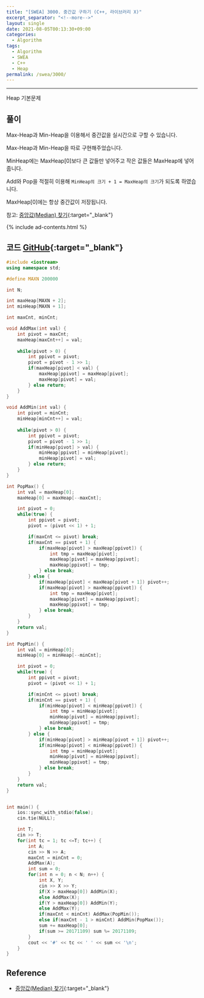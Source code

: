 ```yaml
---
title: "[SWEA] 3000. 중간값 구하기 (C++, 라이브러리 X)"
excerpt_separator: "<!--more-->"
layout: single
date: 2021-08-05T00:13:30+09:00
categories:
  - Algorithm
tags:
  - Algorithm
  - SWEA
  - C++
  - Heap
permalink: /swea/3000/
---
```

---

Heap 기본문제


## 풀이

Max-Heap과 Min-Heap을 이용해서 중간값을 실시간으로 구할 수 있습니다.

Max-Heap과 Min-Heap을 따로 구현해주었습니다.

MinHeap에는 MaxHeap[0]보다 큰 값들만 넣어주고 작은 값들은 MaxHeap에 넣어줍니다.

Add와 Pop을 적절히 이용해 `MinHeap의 크기 + 1 = MaxHeap의 크기`가 되도록 하였습니다.

MaxHeap[0]에는 항상 중간값이 저장됩니다.

참고: [중앙값(Median) 찾기](https://o-tantk.github.io/posts/finding-median/){:target="_blank"}

<!--more-->

{% include ad-contents.html %}

## 코드 [GitHub](https://github.com/unionyy/samsung-algorithm-21/blob/main/heap/basic-problems/median/main.cpp){:target="_blank"}

```cpp
#include <iostream>
using namespace std;

#define MAXN 200000

int N;

int maxHeap[MAXN + 2];
int minHeap[MAXN + 1];

int maxCnt, minCnt;

void AddMax(int val) {
    int pivot = maxCnt;
    maxHeap[maxCnt++] = val;
    
    while(pivot > 0) {
        int ppivot = pivot;
        pivot = pivot - 1 >> 1;
        if(maxHeap[pivot] < val) {
            maxHeap[ppivot] = maxHeap[pivot];
            maxHeap[pivot] = val;
        } else return;
    }
}

void AddMin(int val) {
    int pivot = minCnt;
    minHeap[minCnt++] = val;
    
    while(pivot > 0) {
        int ppivot = pivot;
        pivot = pivot - 1 >> 1;
        if(minHeap[pivot] > val) {
            minHeap[ppivot] = minHeap[pivot];
            minHeap[pivot] = val;
        } else return;
    }
}

int PopMax() {
    int val = maxHeap[0];
    maxHeap[0] = maxHeap[--maxCnt];

    int pivot = 0;
    while(true) {
        int ppivot = pivot;
        pivot = (pivot << 1) + 1;

        if(maxCnt <= pivot) break;
        if(maxCnt == pivot + 1) {
            if(maxHeap[pivot] > maxHeap[ppivot]) {
                int tmp = maxHeap[pivot];
                maxHeap[pivot] = maxHeap[ppivot];
                maxHeap[ppivot] = tmp;
            } else break;
        } else {
            if(maxHeap[pivot] < maxHeap[pivot + 1]) pivot++;
            if(maxHeap[pivot] > maxHeap[ppivot]) {
                int tmp = maxHeap[pivot];
                maxHeap[pivot] = maxHeap[ppivot];
                maxHeap[ppivot] = tmp;
            } else break;
        }
    }
    return val;
}

int PopMin() {
    int val = minHeap[0];
    minHeap[0] = minHeap[--minCnt];

    int pivot = 0;
    while(true) {
        int ppivot = pivot;
        pivot = (pivot << 1) + 1;

        if(minCnt <= pivot) break;
        if(minCnt == pivot + 1) {
            if(minHeap[pivot] < minHeap[ppivot]) {
                int tmp = minHeap[pivot];
                minHeap[pivot] = minHeap[ppivot];
                minHeap[ppivot] = tmp;
            } else break;
        } else {
            if(minHeap[pivot] > minHeap[pivot + 1]) pivot++;
            if(minHeap[pivot] < minHeap[ppivot]) {
                int tmp = minHeap[pivot];
                minHeap[pivot] = minHeap[ppivot];
                minHeap[ppivot] = tmp;
            } else break;
        }
    }
    return val;
}


int main() {
    ios::sync_with_stdio(false);
    cin.tie(NULL);

    int T;
    cin >> T;
    for(int tc = 1; tc <=T; tc++) {
        int A;
        cin >> N >> A;
        maxCnt = minCnt = 0;
        AddMax(A);
        int sum = 0;
        for(int n = 0; n < N; n++) {
            int X, Y;
            cin >> X >> Y;
            if(X > maxHeap[0]) AddMin(X);
            else AddMax(X);
            if(Y > maxHeap[0]) AddMin(Y);
            else AddMax(Y);
            if(maxCnt < minCnt) AddMax(PopMin());
            else if(maxCnt - 1 > minCnt) AddMin(PopMax());
            sum += maxHeap[0];
            if(sum >= 20171109) sum %= 20171109;
        }
        cout << '#' << tc << ' ' << sum << '\n';
    }
}
```

## Reference

* [중앙값(Median) 찾기](https://o-tantk.github.io/posts/finding-median/){:target="_blank"}
